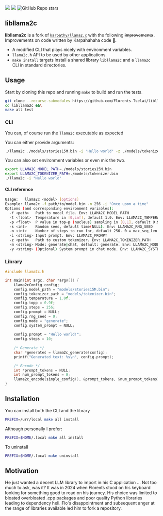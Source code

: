 <a href="https://github.com/Florents-Tselai/libllama2c/actions/workflows/build?branch=mainline"><img src="https://github.com/Florents-Tselai/libllama2c/actions/workflows/build.yml/badge.svg"></a>
<a href="https://opensource.org/licenses/MIT License"><img src="https://img.shields.io/badge/MIT License-blue.svg"></a>
<img alt="GitHub Repo stars" src="https://img.shields.io/github/stars/Florents-Tselai/libllama2c">

## libllama2c

**libllama2c** is a fork of [`karpathy/llama2.c`](https://github.com/karpathy/llama2.c) with the following ~~improvements~~ .
Improvements on code written by Karpahahaha code 🤣.

* A modified CLI that plays nicely with environment variables.
* `llama2c.h` API to be used by other applications.
* `make install` targets install a shared library `libllama2c` and a `llama2c` CLI in standard directories.

## Usage

Start by cloning this repo and running `make` to build and run the tests.

```bash
git clone --recurse-submodules https://github.com/Florents-Tselai/libllama2c.git &&\
cd libllama2c &&\
make all test
```

### CLI

You can, of course run the `llama2c` executable as expected

You can either provide arguments:
```bash
./llama2c ./models/stories15M.bin -i "Hello world" -z ./models/tokenizer.bin -n 100 -t 0.9
```
You can also set environment variables or even mix the two.
```bash
export LLAMA2C_MODEL_PATH=./models/stories15M.bin
export LLAMA2C_TOKENIZER_PATH=./models/tokenizer.bin
./llama2c -i "Hello world"
```

#### CLI reference

```bash
Usage:   llama2c <model> [options]
Example: llama2c -f path/to/model.bin -n 256 -i "Once upon a time"
Options (and corresponding environment variables):
  -f <path>   Path to model file. Env: LLAMA2C_MODEL_PATH
  -t <float>  Temperature in [0,inf], default 1.0. Env: LLAMA2C_TEMPERATURE
  -p <float>  P value in top-p (nucleus) sampling in [0,1], default 0.9. Env: LLAMA2C_TOPP
  -s <int>    Random seed, default time(NULL). Env: LLAMA2C_RNG_SEED
  -n <int>    Number of steps to run for, default 256. 0 = max_seq_len. Env: LLAMA2C_STEPS
  -i <string> Input prompt. Env: LLAMA2C_PROMPT
  -z <path>   Path to custom tokenizer. Env: LLAMA2C_TOKENIZER_PATH
  -m <string> Mode: generate|chat, default: generate. Env: LLAMA2C_MODE
  -y <string> (Optional) System prompt in chat mode. Env: LLAMA2C_SYSTEM_PROMPT
```

### Library

```c
#include llama2c.h

int main(int argc, char *argv[]) {
    Llama2cConfig config;
    config.model_path = "models/stories15M.bin";
    config.tokenizer_path = "models/tokenizer.bin";
    config.temperature = 1.0f;
    config.topp = 0.9f;
    config.steps = 256;
    config.prompt = NULL;
    config.rng_seed = 0;
    config.mode = "generate";
    config.system_prompt = NULL;
    
    config.prompt = "Hello world!";
    config.steps = 10;
    
    /* Generate */
    char *generated = llama2c_generate(config);
    printf("Generated text: %s\n", config.prompt);

    /* Encode */
    int *prompt_tokens = NULL;
    int num_prompt_tokens = 0;
    llama2c_encode(simple_config(), &prompt_tokens, &num_prompt_tokens);
}
```

## Installation

You can install both the CLI and the library

```bash
PREFIX=/urr/local make all install
```

Although personally I prefer:

```bash
PREFIX=$HOME/.local make all install
```

To uninstall
```bash
PREFIX=$HOME/.local make uninstall
```

## Motivation

He just wanted a decent LLM library to import in his C application ...
Not too much to ask, was it? 
It was in 2024 when Florents stood on his keyboard looking for something good to read on his journey. 
His choice was limited to bloated overbloated .cpp packages and poor quality Python libraries leading to dependency hell.
Flo's disappointment and subsequent anger at the range of libraries available led him to fork a repository.
